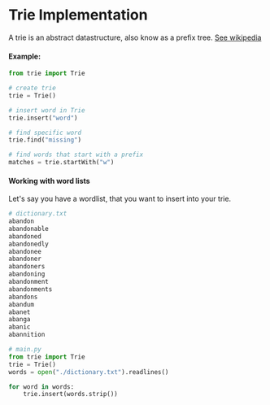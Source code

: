 
# Trie Implementation
A trie is an abstract datastructure, also know as a prefix tree. [See wikipedia](https://www.wikipedia.org/wiki/Trie)

#### Example:
```py
from trie import Trie

# create trie
trie = Trie()

# insert word in Trie
trie.insert("word")

# find specific word
trie.find("missing")

# find words that start with a prefix
matches = trie.startWith("w")
```

#### Working with word lists
Let's say you have a wordlist, that you want to insert into your trie.
```py
# dictionary.txt
abandon
abandonable
abandoned
abandonedly
abandonee
abandoner
abandoners
abandoning
abandonment
abandonments
abandons
abandum
abanet
abanga
abanic
abannition
```

```py
# main.py
from trie import Trie
trie = Trie()
words = open("./dictionary.txt").readlines()

for word in words:
	trie.insert(words.strip())
```